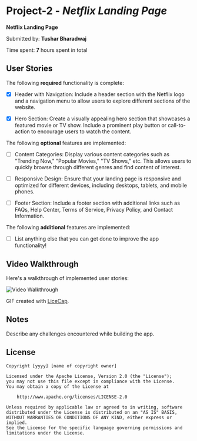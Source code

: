 # Project-2 - *Netflix Landing Page*

**Netflix Landing Page**

Submitted by: **Tushar Bharadwaj**

Time spent: **7** hours spent in total

## User Stories

The following **required** functionality is complete:

* [x] Header with Navigation: Include a header section with the Netflix logo and a navigation menu to allow users to explore different sections of the website.
* [x] Hero Section: Create a visually appealing hero section that showcases a featured movie or TV show. Include a prominent play button or call-to-action to encourage users to watch the content.


The following **optional** features are implemented:

* [ ] Content Categories: Display various content categories such as "Trending Now," "Popular Movies," "TV Shows," etc. This allows users to quickly browse through different genres and find content of interest.
* [ ] Responsive Design: Ensure that your landing page is responsive and optimized for different devices, including desktops, tablets, and mobile phones.
* [ ] Footer Section: Include a footer section with additional links such as FAQs, Help Center, Terms of Service, Privacy Policy, and Contact Information.


The following **additional** features are implemented:

- [ ] List anything else that you can get done to improve the app functionality!

## Video Walkthrough

Here's a walkthrough of implemented user stories:

<img src='http://i.imgur.com/link/to/your/gif/file.gif' title='Video Walkthrough' width='' alt='Video Walkthrough' />

GIF created with [LiceCap](http://www.cockos.com/licecap/).

## Notes

Describe any challenges encountered while building the app.

## License

    Copyright [yyyy] [name of copyright owner]

    Licensed under the Apache License, Version 2.0 (the "License");
    you may not use this file except in compliance with the License.
    You may obtain a copy of the License at

        http://www.apache.org/licenses/LICENSE-2.0

    Unless required by applicable law or agreed to in writing, software
    distributed under the License is distributed on an "AS IS" BASIS,
    WITHOUT WARRANTIES OR CONDITIONS OF ANY KIND, either express or implied.
    See the License for the specific language governing permissions and
    limitations under the License.
